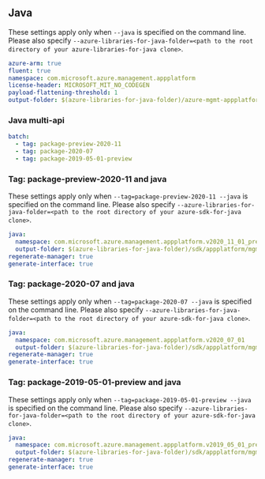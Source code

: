 ## Java

These settings apply only when `--java` is specified on the command line.
Please also specify `--azure-libraries-for-java-folder=<path to the root directory of your azure-libraries-for-java clone>`.

``` yaml $(java)
azure-arm: true
fluent: true
namespace: com.microsoft.azure.management.appplatform
license-header: MICROSOFT_MIT_NO_CODEGEN
payload-flattening-threshold: 1
output-folder: $(azure-libraries-for-java-folder)/azure-mgmt-appplatform
```

### Java multi-api

``` yaml $(java) && $(multiapi)
batch:
  - tag: package-preview-2020-11
  - tag: package-2020-07
  - tag: package-2019-05-01-preview
```

### Tag: package-preview-2020-11 and java

These settings apply only when `--tag=package-preview-2020-11 --java` is specified on the command line.
Please also specify `--azure-libraries-for-java-folder=<path to the root directory of your azure-sdk-for-java clone>`.

``` yaml $(tag) == 'package-preview-2020-11' && $(java) && $(multiapi)
java:
  namespace: com.microsoft.azure.management.appplatform.v2020_11_01_preview
  output-folder: $(azure-libraries-for-java-folder)/sdk/appplatform/mgmt-v2020_11_01_preview
regenerate-manager: true
generate-interface: true
```

### Tag: package-2020-07 and java

These settings apply only when `--tag=package-2020-07 --java` is specified on the command line.
Please also specify `--azure-libraries-for-java-folder=<path to the root directory of your azure-sdk-for-java clone>`.

``` yaml $(tag) == 'package-2020-07' && $(java) && $(multiapi)
java:
  namespace: com.microsoft.azure.management.appplatform.v2020_07_01
  output-folder: $(azure-libraries-for-java-folder)/sdk/appplatform/mgmt-v2020_07_01
regenerate-manager: true
generate-interface: true
```

### Tag: package-2019-05-01-preview and java

These settings apply only when `--tag=package-2019-05-01-preview --java` is specified on the command line.
Please also specify `--azure-libraries-for-java-folder=<path to the root directory of your azure-sdk-for-java clone>`.

``` yaml $(tag) == 'package-2019-05-01-preview' && $(java) && $(multiapi)
java:
  namespace: com.microsoft.azure.management.appplatform.v2019_05_01_preview
  output-folder: $(azure-libraries-for-java-folder)/sdk/appplatform/mgmt-v2019_05_01_preview
regenerate-manager: true
generate-interface: true
```

